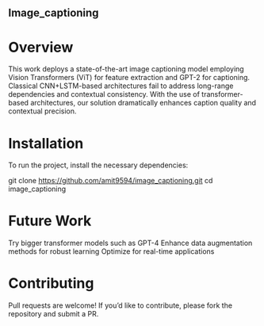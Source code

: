 ## Image_captioning

# Overview
This work deploys a state-of-the-art image captioning model employing Vision Transformers (ViT) for feature extraction and GPT-2 for captioning. Classical CNN+LSTM-based architectures fail to address long-range dependencies and contextual consistency. With the use of transformer-based architectures, our solution dramatically enhances caption quality and contextual precision.

# Installation
To run the project, install the necessary dependencies:

git clone https://github.com/amit9594/image_captioning.git
cd image_captioning

# Future Work
Try bigger transformer models such as GPT-4
Enhance data augmentation methods for robust learning
Optimize for real-time applications

# Contributing
Pull requests are welcome! If you’d like to contribute, please fork the repository and submit a PR.
